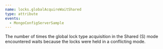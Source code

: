 ```yaml
---
name: locks.globalAcquireWaitShared
type: attribute
events:
  - MongoConfigServerSample
---
```


The number of times the global lock type acquisition in the Shared (S) mode encountered waits because the locks were held in a conflicting mode.